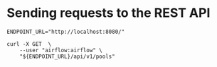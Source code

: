 # Sending requests to the REST API

    ENDPOINT_URL="http://localhost:8080/"

    curl -X GET  \
        --user "airflow:airflow" \
        "${ENDPOINT_URL}/api/v1/pools"

